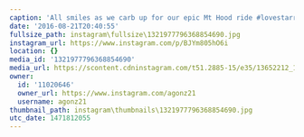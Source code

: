 ```yaml
---
caption: 'All smiles as we carb up for our epic Mt Hood ride #lovestarraceclub'
date: '2016-08-21T20:40:55'
fullsize_path: instagram\fullsize\1321977796368854690.jpg
instagram_url: https://www.instagram.com/p/BJYm805hO6i
location: {}
media_id: '1321977796368854690'
media_url: https://scontent.cdninstagram.com/t51.2885-15/e35/13652212_1765926450352993_643193448_n.jpg?ig_cache_key=MTMyMTk3Nzc5NjM2ODg1NDY5MA%3D%3D.2
owner:
  id: '11020646'
  owner_url: https://www.instagram.com/agonz21
  username: agonz21
thumbnail_path: instagram\thumbnails\1321977796368854690.jpg
utc_date: 1471812055
---
```

